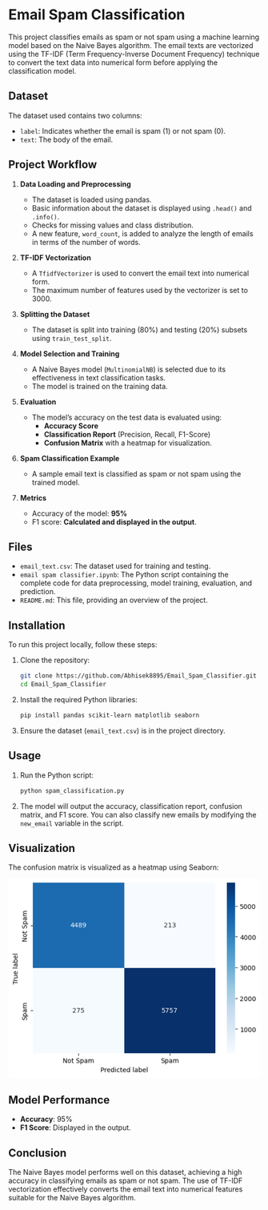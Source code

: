 # Email Spam Classification

This project classifies emails as spam or not spam using a machine learning model based on the Naive Bayes algorithm. The email texts are vectorized using the TF-IDF (Term Frequency-Inverse Document Frequency) technique to convert the text data into numerical form before applying the classification model.

## Dataset

The dataset used contains two columns:
- `label`: Indicates whether the email is spam (1) or not spam (0).
- `text`: The body of the email.

## Project Workflow

1. **Data Loading and Preprocessing**
   - The dataset is loaded using pandas.
   - Basic information about the dataset is displayed using `.head()` and `.info()`.
   - Checks for missing values and class distribution.
   - A new feature, `word_count`, is added to analyze the length of emails in terms of the number of words.

2. **TF-IDF Vectorization**
   - A `TfidfVectorizer` is used to convert the email text into numerical form.
   - The maximum number of features used by the vectorizer is set to 3000.

3. **Splitting the Dataset**
   - The dataset is split into training (80%) and testing (20%) subsets using `train_test_split`.

4. **Model Selection and Training**
   - A Naive Bayes model (`MultinomialNB`) is selected due to its effectiveness in text classification tasks.
   - The model is trained on the training data.

5. **Evaluation**
   - The model’s accuracy on the test data is evaluated using:
     - **Accuracy Score**
     - **Classification Report** (Precision, Recall, F1-Score)
     - **Confusion Matrix** with a heatmap for visualization.

6. **Spam Classification Example**
   - A sample email text is classified as spam or not spam using the trained model.

7. **Metrics**
   - Accuracy of the model: **95%**
   - F1 score: **Calculated and displayed in the output**.

## Files

- `email_text.csv`: The dataset used for training and testing.
- `email spam classifier.ipynb`: The Python script containing the complete code for data preprocessing, model training, evaluation, and prediction.
- `README.md`: This file, providing an overview of the project.

## Installation

To run this project locally, follow these steps:

1. Clone the repository:

   ```bash
   git clone https://github.com/Abhisek8895/Email_Spam_Classifier.git
   cd Email_Spam_Classifier
   ```

2. Install the required Python libraries:

   ```bash
   pip install pandas scikit-learn matplotlib seaborn
   ```

3. Ensure the dataset (`email_text.csv`) is in the project directory.

## Usage

1. Run the Python script:

   ```bash
   python spam_classification.py
   ```

2. The model will output the accuracy, classification report, confusion matrix, and F1 score. You can also classify new emails by modifying the `new_email` variable in the script.

## Visualization

The confusion matrix is visualized as a heatmap using Seaborn:

![Confusion Matrix](image.png)

## Model Performance

- **Accuracy**: 95%
- **F1 Score**: Displayed in the output.

## Conclusion

The Naive Bayes model performs well on this dataset, achieving a high accuracy in classifying emails as spam or not spam. The use of TF-IDF vectorization effectively converts the email text into numerical features suitable for the Naive Bayes algorithm.